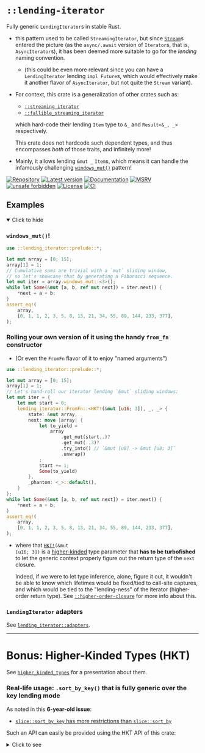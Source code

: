 # `::lending-iterator`

Fully generic `LendingIterator`s in stable Rust.

  - this pattern used to be called `StreamingIterator`, but since [`Stream`](
    https://docs.rs/futures/0.3.21/futures/stream/trait.Stream.html)s entered
    the picture (as the `async/.await` version of `Iterator`s, that is,
    `AsyncIterator`s), it has been deemed more suitable to go for the _lending_
    naming convention.

      - (this could be even more relevant since you can have a `LendingIterator`
        lending `impl Future`s, which would effectively make it another flavor
        of `AsyncIterator`, but not quite the `Stream` variant).

  - For context, this crate is a generalization of other crates such as:
      - [`::streaming_iterator`](https://docs.rs/streaming-iterator/0.1.6/streaming_iterator)
      - [`::fallible_streaming_iterator`](https://docs.rs/fallible-streaming-iterator/0.1.9/fallible_streaming_iterator)

    which hard-code their lending `Item` type to `&_` and `Result<&_, _>`
    respectively.

    This crate does not hardcode such dependent types, and thus encompasses
    _both_ of those traits, and infinitely more!

  - Mainly, it allows lending `&mut _` `Item`s, which means it can handle the
    infamously challenging [`windows_mut()`] pattern!

[![Repository](https://img.shields.io/badge/repository-GitHub-brightgreen.svg)](
https://github.com/danielhenrymantilla/lending-iterator.rs)
[![Latest version](https://img.shields.io/crates/v/lending-iterator.svg)](
https://crates.io/crates/lending-iterator)
[![Documentation](https://docs.rs/lending-iterator/badge.svg)](
https://docs.rs/lending-iterator)
[![MSRV](https://img.shields.io/badge/MSRV-1.57.0-white)](
https://gist.github.com/danielhenrymantilla/8e5b721b3929084562f8f65668920c33)
[![unsafe forbidden](https://img.shields.io/badge/unsafe-forbidden-success.svg)](
https://github.com/rust-secure-code/safety-dance/)
[![License](https://img.shields.io/crates/l/lending-iterator.svg)](
https://github.com/danielhenrymantilla/lending-iterator.rs/blob/master/LICENSE-ZLIB)
[![CI](https://github.com/danielhenrymantilla/lending-iterator.rs/workflows/CI/badge.svg)](
https://github.com/danielhenrymantilla/lending-iterator.rs/actions)

<!-- Templated by `cargo-generate` using https://github.com/danielhenrymantilla/proc-macro-template -->

## Examples

<details open><summary>Click to hide</summary>

### `windows_mut()`!

```rust
use ::lending_iterator::prelude::*;

let mut array = [0; 15];
array[1] = 1;
// Cumulative sums are trivial with a `mut` sliding window,
// so let's showcase that by generating a Fibonacci sequence.
let mut iter = array.windows_mut::<3>();
while let Some(&mut [a, b, ref mut next]) = iter.next() {
    *next = a + b;
}
assert_eq!(
    array,
    [0, 1, 1, 2, 3, 5, 8, 13, 21, 34, 55, 89, 144, 233, 377],
);
```

### Rolling your own version of it using the handy `from_fn` constructor

  - (Or even the `FromFn` flavor of it to enjoy "named arguments")

```rust
use ::lending_iterator::prelude::*;

let mut array = [0; 15];
array[1] = 1;
// Let's hand-roll our iterator lending `&mut` sliding windows:
let mut iter = {
    let mut start = 0;
    lending_iterator::FromFn::<HKT!(&mut [u16; 3]), _, _> {
        state: &mut array,
        next: move |array| {
            let to_yield =
                array
                    .get_mut(start..)?
                    .get_mut(..3)?
                    .try_into() // `&mut [u8] -> &mut [u8; 3]`
                    .unwrap()
            ;
            start += 1;
            Some(to_yield)
        },
        _phantom: <_>::default(),
    }
};
while let Some(&mut [a, b, ref mut next]) = iter.next() {
    *next = a + b;
}
assert_eq!(
    array,
    [0, 1, 1, 2, 3, 5, 8, 13, 21, 34, 55, 89, 144, 233, 377],
);
```

  - where that <code>[HKT!]\(\&mut \[u16; 3\]\)</code> is a [higher-kinded] type
    parameter that **has to be turbofished** to let the generic context
    properly figure out the return type of the `next` closure.

    Indeed, if we were to let type inference, alone, figure it out, it wouldn't
    be able to know which lifetimes would be fixed/tied to call-site captures,
    and which would be tied to the "lending-ness" of the iterator (higher-order
    return type).
    See [`::higher-order-closure`](https://docs.rs/higher-order-closure) for
    more info about this.

### `LendingIterator` adapters

See [`lending_iterator::adapters`].

___

</details>

# Bonus: Higher-Kinded Types (HKT)

See [`higher_kinded_types`][higher-kinded] for a presentation about them.

### Real-life usage: `.sort_by_key()` that is fully generic over the key lending mode

As noted in this **6-year-old issue**:

  - [`slice::sort_by_key` has more restrictions than `slice::sort_by`](
    https://github.com/rust-lang/rust/issues/34162)

Such an API can easily be provided using the HKT API of this crate:

<details><summary>Click to see</summary>

```rust
use ::lending_iterator::higher_kinded_types::{*, Apply as A};

fn slice_sort_by_key<Key, Item, KeyGetter> (
    slice: &'_ mut [Item],
    mut get_key: KeyGetter,
)
where
    Key : HKT, // "Key : <'_>"
    for<'any>
        A!(Key<'any>) : Ord
    ,
    KeyGetter : FnMut(&Item) -> A!(Key<'_>),
{
    slice.sort_by(|a, b| Ord::cmp(
        &get_key(a),
        &get_key(b),
    ))
}

// ---- Demo ----

struct Client { key: String, version: u8 }

fn main() {
    let clients: &mut [Client] = &mut [];

    // Error: cannot infer an appropriate lifetime for autoref due to conflicting requirements
    // clients.sort_by_key(|c| &c.key);

    // OK
    slice_sort_by_key::<HKT!(&str), _, _>(clients, |c| &c.key);

    // Important: owned case works too!
    slice_sort_by_key::<HKT!(u8), _, _>(clients, |c| c.version);
}
```

___

</details>

<!-- Fallback-to-hard-coded-paths links (otherwise shadowed in the `lib.rs`) -->

[`windows_mut()`]: https://docs.rs/lending-iterator/0.1.*/fn.windows_mut.html
[HKT!]: https://docs.rs/lending-iterator/0.1.*/lending_iterator/higher_kinded_types/macro.HKT.html
[higher-kinded]: https://docs.rs/lending-iterator/0.1.*/lending_iterator/higher_kinded_types
[`lending_iterator::adapters`]: https://docs.rs/lending-iterator/0.1.*/lending_iterator/lending_iterator/adapters
